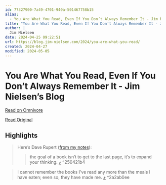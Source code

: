 ```yaml
---
id: 77327900-7a49-4701-940a-501467758b15
alias:
  - You Are What You Read, Even If You Don’t Always Remember It - Jim Nielsen’s Blog
title: "You Are What You Read, Even If You Don’t Always Remember It - Jim Nielsen’s Blog"
author: |
  Jim Nielsen
date: 2024-04-25 09:22:51
url: https://blog.jim-nielsen.com/2024/you-are-what-you-read/
created: 2024-04-27
modified: 2024-05-05
---
```


# You Are What You Read, Even If You Don’t Always Remember It - Jim Nielsen’s Blog

[Read on Omnivore](https://omnivore.app/me/you-are-what-you-read-even-if-you-don-t-always-remember-it-jim-n-18f1459aacc)

[Read Original](https://blog.jim-nielsen.com/2024/you-are-what-you-read/)

## Highlights

> Here’s Dave Rupert ([from my notes](https://notes.jim-nielsen.com/#2024-03-22T1029)):
> 
> > the goal of a book isn’t to get to the last page, it’s to expand your thinking. [⤴️](https://omnivore.app/me/you-are-what-you-read-even-if-you-don-t-always-remember-it-jim-n-18f1459aacc#250421b4-8577-40ab-b163-a66c4d335786)  ^250421b4

> I cannot remember the books I've read any more than the meals I have eaten; even so, they have made me. [⤴️](https://omnivore.app/me/you-are-what-you-read-even-if-you-don-t-always-remember-it-jim-n-18f1459aacc#2a2ab0ee-d0eb-41fc-853d-b180c68c6926)  ^2a2ab0ee

